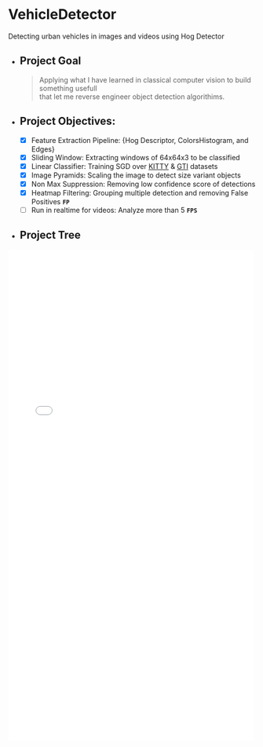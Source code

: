 # VehicleDetector
  Detecting urban vehicles in images and videos using Hog Detector

- ## Project Goal
    > Applying what I have learned in classical computer vision to build something usefull   
    > that let me reverse engineer object detection algorithims.   
 
- ## Project Objectives:
	- [x] Feature Extraction Pipeline: {Hog Descriptor, ColorsHistogram, and Edges}
	- [x] Sliding Window: Extracting windows of 64x64x3 to be classified
	- [x] Linear Classifier: Training SGD over [KITTY](http://www.cvlibs.net/datasets/kitti/) & [GTI](http://www.gti.ssr.upm.es/data/Vehicle_database.html)  datasets
	- [x] Image Pyramids: Scaling the image to detect size variant objects
	- [x]  Non Max Suppression: Removing low confidence score of detections
	- [x]  Heatmap Filtering: Grouping multiple detection and removing False Positives **`FP`**
	- [ ] Run in realtime for videos: Analyze more than 5 **`FPS`**
    
- ## Project Tree
<iframe  id="serviceFrameSend"  src="/assets/project_tree.html" width="500"  height="1000"  frameborder="0">

15 directories, 44 files     
* * *
- ## Project Setup and Requirements
  **`use python3.5`** or newer versions to install and run the package
  > $ git clone https://github.com/loaywael/VehicleDetector.git
  > $ pip3 install -r requirements.txt    
  >   
  alternatively install dependencies in virtualenv `recommended`
  > $ pip3 install virtualenv
  > $ python3 -m virtualenv venv
  > $ pip3 install -r requirements.txt
  >
  
- ## How to Use
   `HogModel` is excutable package can be run given command arguments
   supported arguments:
	- **`path`**: the image/video to be analyzed
	- **`threshold`** : heatmap reduces false positives and improves detection
	- **`limits`**: limits the sliding window to scan street level cars or no bool
   > cd ./src
   > python3 -m HogModel ../data/detection_data/test_data/test2.jpg 5 True
   >
	output should look like:
		<img src="/assets/test2_detected.png" alt="2 cars should be detected">

**`version`**: https://git-lfs.github.com/spec/v1   
**`oid`**: sha256:dbcf7a95d663d2cd7b9d38eb72f11cd29dc8bc71f94977cdaff445b83d118ad5   
**`size`**: 619   

